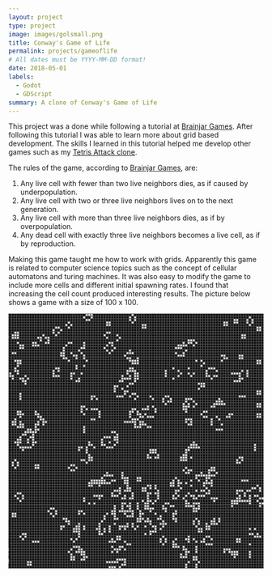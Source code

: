 ```yaml
---
layout: project
type: project
image: images/golsmall.png
title: Conway's Game of Life
permalink: projects/gameoflife
# All dates must be YYYY-MM-DD format!
date: 2018-05-01
labels:
  - Godot
  - GDScript
summary: A clone of Conway's Game of Life
---
```


This project was a done while following a tutorial at [Brainjar Games](http://www.brainjargames.com/game-of-life/). After following this tutorial I was able to learn more about grid based development.  The skills I learned in this tutorial helped me develop other games such as my [Tetris Attack clone](https://dkihe.github.io/projects/tetrisattack).

The rules of the game, according to [Brainjar Games](http://www.brainjargames.com/game-of-life/), are:
  1. Any live cell with fewer than two live neighbors dies, as if caused by underpopulation.
  2. Any live cell with two or three live neighbors lives on to the next generation.
  3. Any live cell with more than three live neighbors dies, as if by overpopulation.
  4. Any dead cell with exactly three live neighbors becomes a live cell, as if by reproduction.

Making this game taught me how to work with grids.  Apparently this game is related to computer science topics such as the concept of cellular automatons and turing machines.  It was also easy to modify the game to include more cells and different initial spawning rates.  I found that increasing the cell count produced interesting results.  The picture below shows a game with a size of 100 x 100.  

<img class="ui image" src="../images/gollarge.png">


